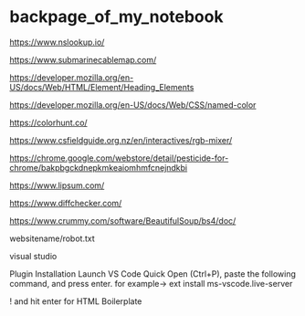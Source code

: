 # backpage_of_my_notebook

https://www.nslookup.io/

https://www.submarinecablemap.com/

https://developer.mozilla.org/en-US/docs/Web/HTML/Element/Heading_Elements

https://developer.mozilla.org/en-US/docs/Web/CSS/named-color

https://colorhunt.co/

https://www.csfieldguide.org.nz/en/interactives/rgb-mixer/

https://chrome.google.com/webstore/detail/pesticide-for-chrome/bakpbgckdnepkmkeaiomhmfcnejndkbi

https://www.lipsum.com/

https://www.diffchecker.com/

https://www.crummy.com/software/BeautifulSoup/bs4/doc/

websitename/robot.txt

visual studio

Plugin Installation
Launch VS Code Quick Open (Ctrl+P), paste the following command, and press enter.
for example-> ext install ms-vscode.live-server

! and hit enter for HTML Boilerplate




